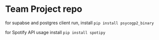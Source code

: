 # Team Project repo

for supabse and postgres client run, install 
```pip install psycogp2_binary```

for Spotify API usage install
```pip install spotipy```
